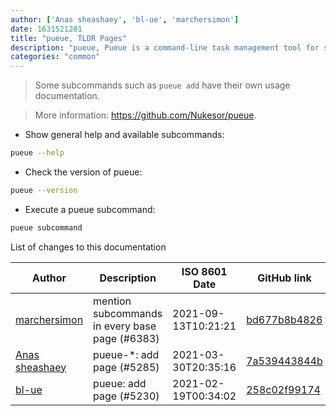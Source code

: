 ```yaml
---
author: ['Anas sheashaey', 'bl-ue', 'marchersimon']
date: 1631521281
title: "pueue, TLDR Pages"
description: "pueue, Pueue is a command-line task management tool for sequential and parallel execution of long-running tasks."
categories: "common"
---
```

> Some subcommands such as `pueue add` have their own usage documentation.

> More information: <https://github.com/Nukesor/pueue>.

- Show general help and available subcommands:

```bash
pueue --help
```

- Check the version of pueue:

```bash
pueue --version
```

- Execute a pueue subcommand:

```bash
pueue subcommand
```
List of changes to this documentation


Author | Description | ISO 8601 Date | GitHub link
------|-----|-----|-----
[marchersimon](mailto:50295997+marchersimon@users.noreply.github.com) | mention subcommands in every base page (#6383) | 2021-09-13T10:21:21 | [bd677b8b4826](https://github.com/tldr-pages/tldr/commit/bd677b8b48260e301fb99fea794f4dc1458d1562)
[Anas sheashaey](mailto:she3sha3y5@gmail.com) | pueue-*: add page (#5285) | 2021-03-30T20:35:16 | [7a539443844b](https://github.com/tldr-pages/tldr/commit/7a539443844bfce6772ba0b2d829ca8e7b9934da)
[bl-ue](mailto:54780737+bl-ue@users.noreply.github.com) | pueue: add page (#5230) | 2021-02-19T00:34:02 | [258c02f99174](https://github.com/tldr-pages/tldr/commit/258c02f9917482fbcbcc8319873ee3b49d54a6ae)

